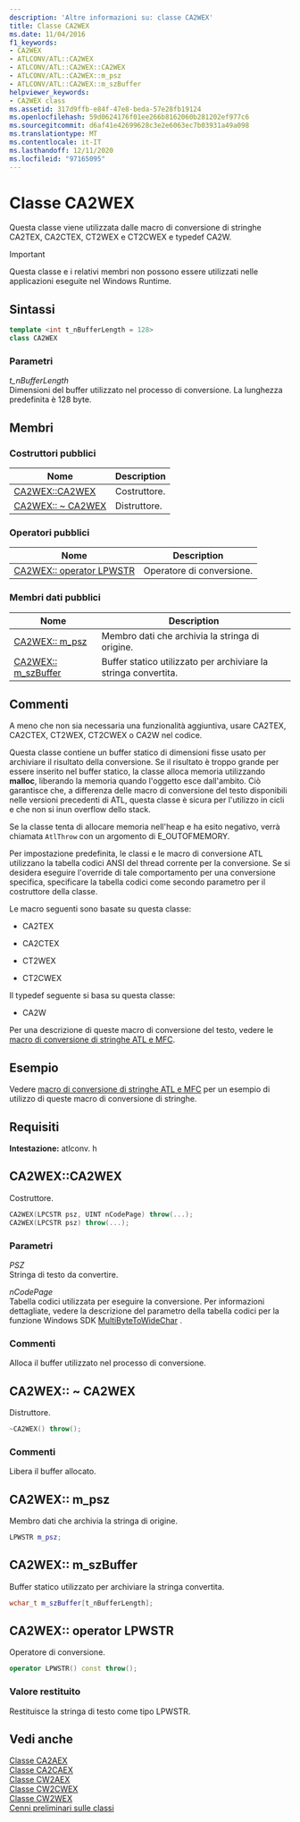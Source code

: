 ```yaml
---
description: 'Altre informazioni su: classe CA2WEX'
title: Classe CA2WEX
ms.date: 11/04/2016
f1_keywords:
- CA2WEX
- ATLCONV/ATL::CA2WEX
- ATLCONV/ATL::CA2WEX::CA2WEX
- ATLCONV/ATL::CA2WEX::m_psz
- ATLCONV/ATL::CA2WEX::m_szBuffer
helpviewer_keywords:
- CA2WEX class
ms.assetid: 317d9ffb-e84f-47e8-beda-57e28fb19124
ms.openlocfilehash: 59d0624176f01ee266b8162060b281202ef977c6
ms.sourcegitcommit: d6af41e42699628c3e2e6063ec7b03931a49a098
ms.translationtype: MT
ms.contentlocale: it-IT
ms.lasthandoff: 12/11/2020
ms.locfileid: "97165095"
---
```

# <a name="ca2wex-class"></a>Classe CA2WEX

Questa classe viene utilizzata dalle macro di conversione di stringhe CA2TEX, CA2CTEX, CT2WEX e CT2CWEX e typedef CA2W.

> [!IMPORTANT]
> Questa classe e i relativi membri non possono essere utilizzati nelle applicazioni eseguite nel Windows Runtime.

## <a name="syntax"></a>Sintassi

```cpp
template <int t_nBufferLength = 128>
class CA2WEX
```

### <a name="parameters"></a>Parametri

*t_nBufferLength*<br/>
Dimensioni del buffer utilizzato nel processo di conversione. La lunghezza predefinita è 128 byte.

## <a name="members"></a>Membri

### <a name="public-constructors"></a>Costruttori pubblici

|Nome|Description|
|----------|-----------------|
|[CA2WEX::CA2WEX](#ca2wex)|Costruttore.|
|[CA2WEX:: ~ CA2WEX](#dtor)|Distruttore.|

### <a name="public-operators"></a>Operatori pubblici

|Nome|Description|
|----------|-----------------|
|[CA2WEX:: operator LPWSTR](#operator_lpwstr)|Operatore di conversione.|

### <a name="public-data-members"></a>Membri dati pubblici

|Nome|Description|
|----------|-----------------|
|[CA2WEX:: m_psz](#m_psz)|Membro dati che archivia la stringa di origine.|
|[CA2WEX:: m_szBuffer](#m_szbuffer)|Buffer statico utilizzato per archiviare la stringa convertita.|

## <a name="remarks"></a>Commenti

A meno che non sia necessaria una funzionalità aggiuntiva, usare CA2TEX, CA2CTEX, CT2WEX, CT2CWEX o CA2W nel codice.

Questa classe contiene un buffer statico di dimensioni fisse usato per archiviare il risultato della conversione. Se il risultato è troppo grande per essere inserito nel buffer statico, la classe alloca memoria utilizzando **malloc**, liberando la memoria quando l'oggetto esce dall'ambito. Ciò garantisce che, a differenza delle macro di conversione del testo disponibili nelle versioni precedenti di ATL, questa classe è sicura per l'utilizzo in cicli e che non si inun overflow dello stack.

Se la classe tenta di allocare memoria nell'heap e ha esito negativo, verrà chiamata `AtlThrow` con un argomento di E_OUTOFMEMORY.

Per impostazione predefinita, le classi e le macro di conversione ATL utilizzano la tabella codici ANSI del thread corrente per la conversione. Se si desidera eseguire l'override di tale comportamento per una conversione specifica, specificare la tabella codici come secondo parametro per il costruttore della classe.

Le macro seguenti sono basate su questa classe:

- CA2TEX

- CA2CTEX

- CT2WEX

- CT2CWEX

Il typedef seguente si basa su questa classe:

- CA2W

Per una descrizione di queste macro di conversione del testo, vedere le [macro di conversione di stringhe ATL e MFC](string-conversion-macros.md).

## <a name="example"></a>Esempio

Vedere [macro di conversione di stringhe ATL e MFC](string-conversion-macros.md) per un esempio di utilizzo di queste macro di conversione di stringhe.

## <a name="requirements"></a>Requisiti

**Intestazione:** atlconv. h

## <a name="ca2wexca2wex"></a><a name="ca2wex"></a> CA2WEX::CA2WEX

Costruttore.

```cpp
CA2WEX(LPCSTR psz, UINT nCodePage) throw(...);
CA2WEX(LPCSTR psz) throw(...);
```

### <a name="parameters"></a>Parametri

*PSZ*<br/>
Stringa di testo da convertire.

*nCodePage*<br/>
Tabella codici utilizzata per eseguire la conversione. Per informazioni dettagliate, vedere la descrizione del parametro della tabella codici per la funzione Windows SDK [MultiByteToWideChar](/windows/win32/api/stringapiset/nf-stringapiset-multibytetowidechar) .

### <a name="remarks"></a>Commenti

Alloca il buffer utilizzato nel processo di conversione.

## <a name="ca2wexca2wex"></a><a name="dtor"></a> CA2WEX:: ~ CA2WEX

Distruttore.

```cpp
~CA2WEX() throw();
```

### <a name="remarks"></a>Commenti

Libera il buffer allocato.

## <a name="ca2wexm_psz"></a><a name="m_psz"></a> CA2WEX:: m_psz

Membro dati che archivia la stringa di origine.

```cpp
LPWSTR m_psz;
```

## <a name="ca2wexm_szbuffer"></a><a name="m_szbuffer"></a> CA2WEX:: m_szBuffer

Buffer statico utilizzato per archiviare la stringa convertita.

```cpp
wchar_t m_szBuffer[t_nBufferLength];
```

## <a name="ca2wexoperator-lpwstr"></a><a name="operator_lpwstr"></a> CA2WEX:: operator LPWSTR

Operatore di conversione.

```cpp
operator LPWSTR() const throw();
```

### <a name="return-value"></a>Valore restituito

Restituisce la stringa di testo come tipo LPWSTR.

## <a name="see-also"></a>Vedi anche

[Classe CA2AEX](../../atl/reference/ca2aex-class.md)<br/>
[Classe CA2CAEX](../../atl/reference/ca2caex-class.md)<br/>
[Classe CW2AEX](../../atl/reference/cw2aex-class.md)<br/>
[Classe CW2CWEX](../../atl/reference/cw2cwex-class.md)<br/>
[Classe CW2WEX](../../atl/reference/cw2wex-class.md)<br/>
[Cenni preliminari sulle classi](../../atl/atl-class-overview.md)

